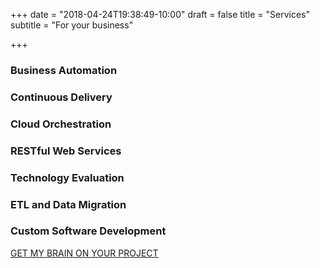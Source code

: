 +++
date = "2018-04-24T19:38:49-10:00"
draft = false
title = "Services"
subtitle = "For your business"

+++

### Business Automation
### Continuous Delivery
### Cloud Orchestration
### RESTful Web Services
### Technology Evaluation
### ETL and Data Migration
### Custom Software Development

<div class="text-center">
  <a href="/contact/" class="btn btn-primary text-center mt-5 mb-5">GET MY BRAIN ON YOUR PROJECT</a>
</div>
